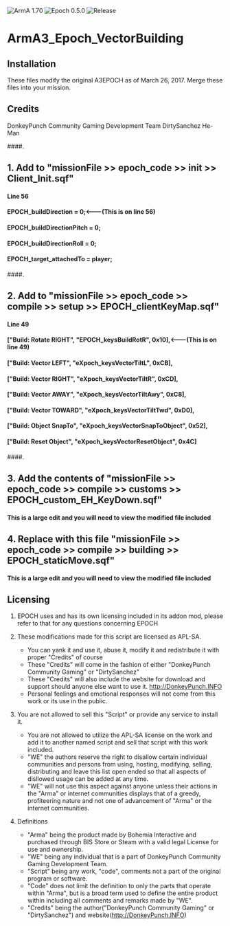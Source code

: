 ![ArmA 1.70](https://img.shields.io/badge/Arma-1.70-blue.svg) ![Epoch 0.5.0](https://img.shields.io/badge/Epoch-0.5.x-blue.svg) ![Release](https://img.shields.io/badge/Stable-1.0-blue.svg)

# ArmA3_Epoch_VectorBuilding

## Installation
These files modify the original A3EPOCH as of March 26, 2017.
Merge these files into your mission.

## Credits
DonkeyPunch Community Gaming Development Team
DirtySanchez
He-Man

####.

## 1. Add to "missionFile >> epoch_code >> init >> Client_Init.sqf"

#### Line 56
#### EPOCH_buildDirection = 0;<---(This is on line 56)
#### EPOCH_buildDirectionPitch = 0;
#### EPOCH_buildDirectionRoll = 0;
#### EPOCH_target_attachedTo = player;
####.

## 2. Add to "missionFile >> epoch_code >> compile >> setup >> EPOCH_clientKeyMap.sqf"

#### Line 49
#### ["Build: Rotate RIGHT", "EPOCH_keysBuildRotR", 0x10],<---(This is on line 49)
#### ["Build: Vector LEFT", "eXpoch_keysVectorTiltL", 0xCB],
#### ["Build: Vector RIGHT", "eXpoch_keysVectorTiltR", 0xCD],
#### ["Build: Vector AWAY", "eXpoch_keysVectorTiltAwy", 0xC8],
#### ["Build: Vector TOWARD", "eXpoch_keysVectorTiltTwd", 0xD0],
#### ["Build: Object SnapTo", "eXpoch_keysVectorSnapToObject", 0x52],
#### ["Build: Reset Object", "eXpoch_keysVectorResetObject", 0x4C]
####.

## 3. Add the contents of "missionFile >> epoch_code >> compile >> customs >> EPOCH_custom_EH_KeyDown.sqf"

#### This is a large edit and you will need to view the modified file included

## 4. Replace with this file "missionFile >> epoch_code >> compile >> building >> EPOCH_staticMove.sqf"

#### This is a large edit and you will need to view the modified file included

## Licensing

1. EPOCH uses and has its own licensing included in its addon mod, please refer to that for any questions concerning EPOCH

2. These modifications made for this script are licensed as APL-SA.
	- You can yank it and use it, abuse it, modify it and redistribute it with proper "Credits" of course 
	- These "Credits" will come in the fashion of either "DonkeyPunch Community Gaming" or "DirtySanchez"
	- These "Credits" will also include the website for download and support should anyone else want to use it. http://DonkeyPunch.INFO	
	- Personal feelings and emotional responses will not come from this work or its use in the public.

3. You are not allowed to sell this "Script" or provide any service to install it.
	- You are not allowed to utilize the APL-SA license on the work and add it to another named script and sell that script with this work included.
	- "WE" the authors reserve the right to disallow certain individual communities and persons from using, hosting, modifying, selling, distributing and leave this list open ended so that all aspects of disllowed usage can be added at any time.
	- "WE" will not use this aspect against anyone unless their actions in the "Arma" or internet communities displays that of a greedy, profiteering nature and not one of advancement of "Arma" or the internet communities.

4. Definitions
	- "Arma" being the product made by Bohemia Interactive and purchased through BIS Store or Steam with a valid legal License for use and ownership.
	- "WE" being any individual that is a part of DonkeyPunch Community Gaming Development Team.
	- "Script" being any work, "code", comments not a part of the original program or software. 
	- "Code" does not limit the definition to only the parts that operate within "Arma", but is a broad term used to define the entire product within including all comments and remarks made by "WE".
	- "Credits" being the author("DonkeyPunch Community Gaming" or "DirtySanchez") and website(http://DonkeyPunch.INFO)